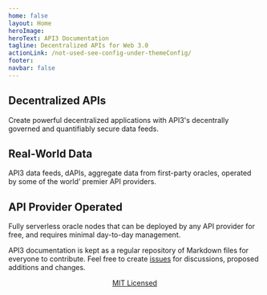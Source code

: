 ```yaml
---
home: false
layout: Home
heroImage:
heroText: API3 Documentation
tagline: Decentralized APIs for Web 3.0
actionLink: /not-used-see-config-under-themeConfig/
footer:
navbar: false
---
```


<DocumentSetButtons/>

<!-- This is an original button:    actionText: Get Started →     -->


<div class="features">
  <div class="feature">
    <h2> Decentralized APIs</h2> 
    <p>Create powerful decentralized applications with API3's decentrally governed and quantifiably secure data feeds.
    </p>
  </div>
  <div class="feature">
    <h2>Real-World Data</h2> 
    <p>API3 data feeds, dAPIs, aggregate data from first-party oracles, operated by some of the world’ premier API providers.
    </p>
  </div>
  <div class="feature">
    <h2>API Provider Operated</h2> 
    <p>Fully serverless oracle nodes that can be deployed by any API provider for free, and requires minimal day-to-day management.
    </p>
  </div>
</div>

API3 documentation is kept as a regular repository of Markdown files for everyone to contribute. Feel free to create [issues](https://github.com/api3dao/api3-docs/issues) for discussions, proposed additions and changes.

<div style="text-align:center; margin-bottom: 20px;"><a href="https://github.com/api3dao/api3-docs/blob/main/LICENSE" target="_license">MIT Licensed</a> <ExternalLinkImage/></div>
